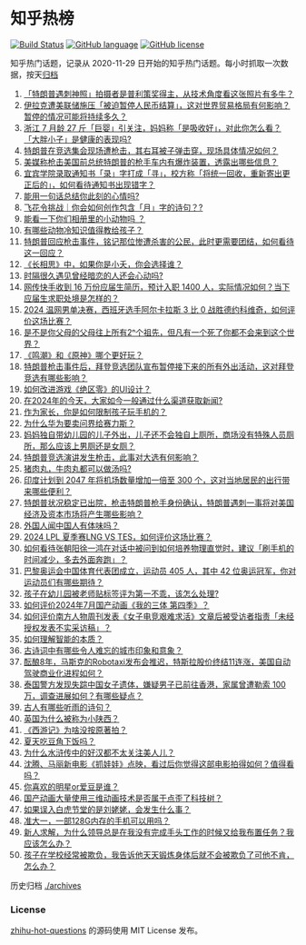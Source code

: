 # 知乎热榜
[![Build Status](https://github.com/ToWeLong/zhihu-hot-questions/workflows/CI/badge.svg)](https://github.com/ToWeLong/zhihu-hot-questions/actions)
[![GitHub language](https://img.shields.io/badge/language-golang-orange.svg)](https://golang.org/)
[![GitHub license](https://img.shields.io/github/license/ToWeLong/zhihu-hot-questions)](https://github.com/ToWeLong/zhihu-hot-questions/blob/main/LICENSE)

知乎热门话题，记录从 2020-11-29 日开始的知乎热门话题。每小时抓取一次数据，按天[归档](./archives)

<!-- BEGIN -->

1. [「特朗普遇刺神照」拍摄者是普利策奖得主，从技术角度看这张照片有多牛？](https://www.zhihu.com/question/661582831)
1. [伊拉克遭美联储施压「被迫暂停人民币结算」，这对世界贸易格局有何影响？暂停的情况可能将持续多久？](https://www.zhihu.com/question/661567607)
1. [浙江 7 月龄 27 斤「巨婴」引关注，妈妈称「是吸收好」，对此你怎么看？「大胖小子」是健康的表现吗?](https://www.zhihu.com/question/661311528)
1. [特朗普在竞选集会现场遭枪击，其右耳被子弹击穿，现场具体情况如何？](https://www.zhihu.com/question/661562229)
1. [美媒称枪击美国前总统特朗普的枪手车内有爆炸装置，透露出哪些信息？](https://www.zhihu.com/question/661612435)
1. [宜宾学院录取通知书「录」字打成「寻」，校方称「将统一回收，重新寄出更正后的」，如何看待通知书出现错字？](https://www.zhihu.com/question/661586069)
1. [能用一句话总结你此刻的心情吗?](https://www.zhihu.com/question/656210869)
1. [飞花令挑战｜你会如何创作包含「月」字的诗句？?](https://www.zhihu.com/question/661406419)
1. [能看一下你们相册里的小动物吗 ？](https://www.zhihu.com/question/660816052)
1. [有哪些动物冷知识值得教给孩子？](https://www.zhihu.com/question/660286892)
1. [特朗普回应枪击事件，铭记那位惨遭杀害的公民，此时更需要团结，如何看待这一回应？](https://www.zhihu.com/question/661604343)
1. [《长相思》中，如果你是小夭，你会选择谁？](https://www.zhihu.com/question/661392250)
1. [时隔很久遇见曾经暗恋的人还会心动吗?](https://www.zhihu.com/question/661455680)
1. [网传快手收到 16 万份应届生简历，预计入职 1400 人，实际情况如何？当下应届生求职处境是怎样的？](https://www.zhihu.com/question/661338182)
1. [2024 温网男单决赛，西班牙选手阿尔卡拉斯 3 比 0 战胜德约科维奇，如何评价这场比赛？](https://www.zhihu.com/question/661608754)
1. [是不是你父母的父母往上所有2ⁿ个祖先，但凡有一个死了你都不会来到这个世界？](https://www.zhihu.com/question/660713830)
1. [《鸣潮》和《原神》哪个更好玩？](https://www.zhihu.com/question/656931501)
1. [特朗普枪击事件后，拜登竞选团队宣布暂停接下来的所有外出活动，这对拜登竞选有哪些影响？](https://www.zhihu.com/question/661564151)
1. [如何改进游戏《绝区零》的UI设计？](https://www.zhihu.com/question/661145347)
1. [在2024年的今天，大家如今一般通过什么渠道获取新闻?](https://www.zhihu.com/question/655126204)
1. [作为家长，你是如何限制孩子玩手机的？](https://www.zhihu.com/question/661239801)
1. [为什么华为要卖问界给赛力斯？](https://www.zhihu.com/question/660773852)
1. [妈妈独自带幼儿园的儿子外出，儿子还不会独自上厕所，商场没有特殊人员厕所，那么应该上男厕还是女厕？](https://www.zhihu.com/question/661457223)
1. [特朗普竞选演讲发生枪击，此事对大选有何影响？](https://www.zhihu.com/question/661560136)
1. [猪肉丸，牛肉丸都可以做汤吗?](https://www.zhihu.com/question/660593303)
1. [印度计划到 2047 年将机场数量增加一倍至 300 个，这对当地居民的出行带来哪些便利？](https://www.zhihu.com/question/661394169)
1. [特朗普状况稳定已出院，枪击特朗普枪手身份确认，特朗普遇刺一事将对美国经济及资本市场将产生哪些影响？](https://www.zhihu.com/question/661573042)
1. [外国人闻中国人有体味吗？](https://www.zhihu.com/question/21822074)
1. [2024 LPL 夏季赛LNG VS TES，如何评价这场比赛？](https://www.zhihu.com/question/661588757)
1. [如何看待张朝阳徐一鸿在对话中被问到如何培养物理直觉时，建议「刷手机的时间减少，多去外面奔跑」？](https://www.zhihu.com/question/661536389)
1. [巴黎奥运会中国体育代表团成立，运动员 405 人，其中 42 位奥运冠军，你对运动员们有哪些期待？](https://www.zhihu.com/question/661486843)
1. [孩子在幼儿园被老师贴标签评为第一不乖，该怎么处理?](https://www.zhihu.com/question/657794685)
1. [如何评价2024年7月国产动画《我的三体 第四季》？](https://www.zhihu.com/question/660058892)
1. [如何评价南方人物周刊发表《女子电竞艰难求活》文章后被受访者指责「未经授权发表不实采访稿」？](https://www.zhihu.com/question/661451696)
1. [如何理解智能的本质？](https://www.zhihu.com/question/661343984)
1. [古诗词中有哪些令人难忘的城市印象和意象？](https://www.zhihu.com/question/661420078)
1. [酝酿8年，马斯克的Robotaxi发布会推迟，特斯拉股价终结11连涨，美国自动驾驶商业化进程如何？](https://www.zhihu.com/question/661503586)
1. [泰国警方发现失踪中国女子遗体，嫌疑男子已前往香港，家属曾遭勒索 100 万，调查进展如何？有哪些疑点？](https://www.zhihu.com/question/661521733)
1. [古人有哪些听雨的诗句？](https://www.zhihu.com/question/658665740)
1. [英国为什么被称为小陕西？](https://www.zhihu.com/question/581910566)
1. [《西游记》为啥没按原著拍？](https://www.zhihu.com/question/563999565)
1. [夏天吃豆角下饭吗？](https://www.zhihu.com/question/660245309)
1. [为什么水浒传中的好汉都不太关注美人儿？](https://www.zhihu.com/question/340903482)
1. [沈腾、马丽新电影《抓娃娃》点映，看过后你觉得这部电影拍得如何？值得看吗？](https://www.zhihu.com/question/661498726)
1. [你喜欢的明星or爱豆是谁？](https://www.zhihu.com/question/659581046)
1. [国产动画大量使用三维动画技术是否属于点歪了科技树？](https://www.zhihu.com/question/661486823)
1. [如果误入白虎节堂的是刘姥姥，会发生什么事？](https://www.zhihu.com/question/661333088)
1. [准大一，一部128G内存的手机可以用吗？](https://www.zhihu.com/question/660987883)
1. [新人求解，为什么领导总是在我没有完成手头工作的时候又给我布置任务？我应该怎么办？](https://www.zhihu.com/question/660814184)
1. [孩子在学校经常被欺负，我告诉他天天锻炼身体后就不会被欺负了可他不肯，怎么办？](https://www.zhihu.com/question/658785582)

<!-- END -->

历史归档 [./archives](./archives)


### License
[zhihu-hot-questions](https://github.com/towelong/zhihu-hot-questions) 的源码使用 MIT License 发布。